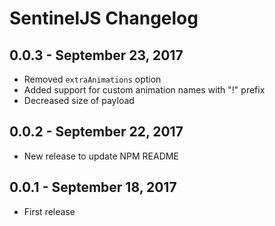 # SentinelJS Changelog

## 0.0.3 - September 23, 2017

* Removed `extraAnimations` option
* Added support for custom animation names with "!" prefix
* Decreased size of payload

## 0.0.2 - September 22, 2017

* New release to update NPM README

## 0.0.1 - September 18, 2017

* First release
